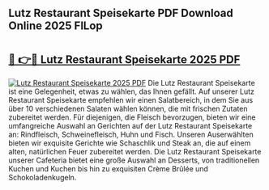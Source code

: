 ## Lutz Restaurant Speisekarte PDF Download Online 2025 FlLop

# <h2><a href="http://gc9mtvi.nevu.top/?p=Lutz+Restaurant+Speisekarte">🔗 👉🔴 Lutz Restaurant Speisekarte 2025 PDF</a></h2>

[![Lutz Restaurant Speisekarte 2025 PDF](https://i.imgur.com/dBaPXMq.png)](http://gc9mtvi.nevu.top/?p=Lutz+Restaurant+Speisekarte)
Die Lutz Restaurant Speisekarte ist eine Gelegenheit, etwas zu wählen, das Ihnen gefällt. Auf unserer Lutz Restaurant Speisekarte empfehlen wir einen Salatbereich, in dem Sie aus über 10 verschiedenen Salaten wählen können, die mit frischen Zutaten zubereitet werden. Für diejenigen, die Fleisch bevorzugen, bieten wir eine umfangreiche Auswahl an Gerichten auf der Lutz Restaurant Speisekarte an: Rindfleisch, Schweinefleisch, Huhn und Fisch. Unseren Auserwählten bieten wir exquisite Gerichte wie Schaschlik und Steak an, die auf einem alten, natürlichen Feuer zubereitet werden. Die Lutz Restaurant Speisekarte unserer Cafeteria bietet eine große Auswahl an Desserts, von traditionellen Kuchen und Kuchen bis hin zu exquisiten Crème Brûlée und Schokoladenkugeln.
